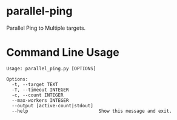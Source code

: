 # parallel-ping

Parallel Ping to Multiple targets.

# Command Line Usage

```
Usage: parallel_ping.py [OPTIONS]

Options:
  -t, --target TEXT
  -T, --timeout INTEGER
  -c, --count INTEGER
  --max-workers INTEGER
  --output [active-count|stdout]
  --help                          Show this message and exit.
```